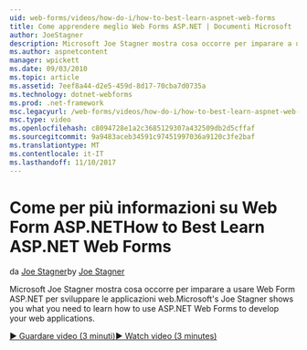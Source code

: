 ```yaml
---
uid: web-forms/videos/how-do-i/how-to-best-learn-aspnet-web-forms
title: Come apprendere meglio Web Forms ASP.NET | Documenti Microsoft
author: JoeStagner
description: Microsoft Joe Stagner mostra cosa occorre per imparare a usare Web Form ASP.NET per sviluppare le applicazioni web.
ms.author: aspnetcontent
manager: wpickett
ms.date: 09/03/2010
ms.topic: article
ms.assetid: 7eef8a44-d2e5-459d-8d17-70cba7d0735a
ms.technology: dotnet-webforms
ms.prod: .net-framework
msc.legacyurl: /web-forms/videos/how-do-i/how-to-best-learn-aspnet-web-forms
msc.type: video
ms.openlocfilehash: c8094728e1a2c3685129307a432509db2d5cffaf
ms.sourcegitcommit: 9a9483aceb34591c97451997036a9120c3fe2baf
ms.translationtype: MT
ms.contentlocale: it-IT
ms.lasthandoff: 11/10/2017
---
```

<a name="how-to-best-learn-aspnet-web-forms"></a><span data-ttu-id="12d9a-103">Come per più informazioni su Web Form ASP.NET</span><span class="sxs-lookup"><span data-stu-id="12d9a-103">How to Best Learn ASP.NET Web Forms</span></span>
====================
<span data-ttu-id="12d9a-104">da [Joe Stagner](https://github.com/JoeStagner)</span><span class="sxs-lookup"><span data-stu-id="12d9a-104">by [Joe Stagner](https://github.com/JoeStagner)</span></span>

<span data-ttu-id="12d9a-105">Microsoft Joe Stagner mostra cosa occorre per imparare a usare Web Form ASP.NET per sviluppare le applicazioni web.</span><span class="sxs-lookup"><span data-stu-id="12d9a-105">Microsoft's Joe Stagner shows you what you need to learn how to use ASP.NET Web Forms to develop your web applications.</span></span>

[<span data-ttu-id="12d9a-106">&#9654; Guardare video (3 minuti)</span><span class="sxs-lookup"><span data-stu-id="12d9a-106">&#9654; Watch video (3 minutes)</span></span>](https://channel9.msdn.com/Blogs/ASP-NET-Site-Videos/how-to-best-learn-aspnet-web-forms)
